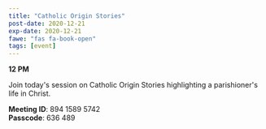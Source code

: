 ```yaml
---
title: "Catholic Origin Stories"
post-date: 2020-12-21
exp-date: 2020-12-21
fawe: "fas fa-book-open"
tags: [event]
---
```

**12 PM**

Join today's session on Catholic Origin Stories highlighting a parishioner's life in Christ.

<p class="text-danger"><b>Meeting ID</b>: 894 1589 5742
<br>
<b>Passcode</b>: 636 489
</p>